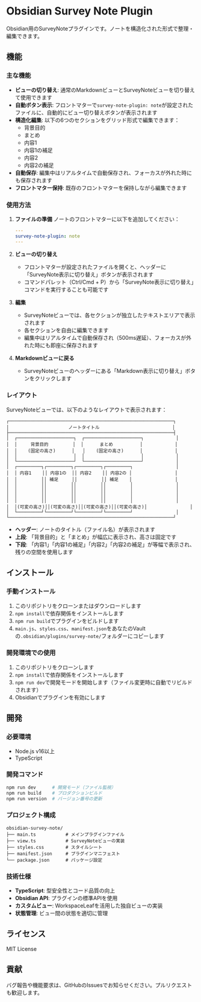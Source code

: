 # Obsidian Survey Note Plugin

Obsidian用のSurveyNoteプラグインです。ノートを構造化された形式で整理・編集できます。

## 機能

### 主な機能
- **ビューの切り替え**: 通常のMarkdownビューとSurveyNoteビューを切り替えて使用できます
- **自動ボタン表示**: フロントマターで`survey-note-plugin: note`が設定されたファイルに、自動的にビュー切り替えボタンが表示されます
- **構造化編集**: 以下の6つのセクションをグリッド形式で編集できます：
  - 背景目的
  - まとめ
  - 内容1
  - 内容1の補足
  - 内容2
  - 内容2の補足
- **自動保存**: 編集中はリアルタイムで自動保存され、フォーカスが外れた時にも保存されます
- **フロントマター保持**: 既存のフロントマターを保持しながら編集できます

### 使用方法

1. **ファイルの準備**
   ノートのフロントマターに以下を追加してください：
   ```yaml
   ---
   survey-note-plugin: note
   ---
   ```

2. **ビューの切り替え**
   - フロントマターが設定されたファイルを開くと、ヘッダーに「SurveyNote表示に切り替え」ボタンが表示されます
   - コマンドパレット（Ctrl/Cmd + P）から「SurveyNote表示に切り替え」コマンドを実行することも可能です

3. **編集**
   - SurveyNoteビューでは、各セクションが独立したテキストエリアで表示されます
   - 各セクションを自由に編集できます
   - 編集中はリアルタイムで自動保存され（500ms遅延）、フォーカスが外れた時にも即座に保存されます

4. **Markdownビューに戻る**
   - SurveyNoteビューのヘッダーにある「Markdown表示に切り替え」ボタンをクリックします

### レイアウト

SurveyNoteビューでは、以下のようなレイアウトで表示されます：

```
┌─────────────────────────────────────────────────────────────┐
│                      ノートタイトル                           │
├─────────────────────────────────────────────────────────────┤
│  ┌─────────────────────┐  ┌─────────────────────┐            │
│  │     背景目的         │  │      まとめ          │            │
│  │    (固定の高さ)      │   │    (固定の高さ)      │            │
│  │                     │  │                     │            │
│  └─────────────────────┘  └─────────────────────┘            │
│  ┌─────────┐┌─────────┐┌─────────┐┌─────────┐                │
│  │ 内容1    ││ 内容1の  ││ 内容2    ││ 内容2の │                │
│  │         ││ 補足     ││         ││ 補足    │                │
│  │         ││         ││         ││         │                │
│  │         ││         ││         ││         │                │
│  │         ││         ││         ││         │                │
│  │         ││         ││         ││         │                │
│  │(可変の高さ)││(可変の高さ)││(可変の高さ)││(可変の高さ)│                │
│  └─────────┘└─────────┘└─────────┘└─────────┘                │
└─────────────────────────────────────────────────────────────┘
```

- **ヘッダー**: ノートのタイトル（ファイル名）が表示されます
- **上段**: 「背景目的」と「まとめ」が幅広に表示され、高さは固定です
- **下段**: 「内容1」「内容1の補足」「内容2」「内容2の補足」が等幅で表示され、残りの空間を使用します

## インストール

### 手動インストール
1. このリポジトリをクローンまたはダウンロードします
2. `npm install`で依存関係をインストールします
3. `npm run build`でプラグインをビルドします
4. `main.js`、`styles.css`、`manifest.json`をあなたのVaultの`.obsidian/plugins/survey-note/`フォルダーにコピーします

### 開発環境での使用
1. このリポジトリをクローンします
2. `npm install`で依存関係をインストールします
3. `npm run dev`で開発モードを開始します（ファイル変更時に自動でリビルドされます）
4. Obsidianでプラグインを有効にします

## 開発

### 必要環境
- Node.js v16以上
- TypeScript

### 開発コマンド
```bash
npm run dev      # 開発モード（ファイル監視）
npm run build    # プロダクションビルド
npm run version  # バージョン番号の更新
```

### プロジェクト構成
```
obsidian-survey-note/
├── main.ts           # メインプラグインファイル
├── view.ts           # SurveyNoteビューの実装
├── styles.css        # スタイルシート
├── manifest.json     # プラグインマニフェスト
└── package.json      # パッケージ設定
```

### 技術仕様
- **TypeScript**: 型安全性とコード品質の向上
- **Obsidian API**: プラグインの標準APIを使用
- **カスタムビュー**: WorkspaceLeafを活用した独自ビューの実装
- **状態管理**: ビュー間の状態を適切に管理

## ライセンス

MIT License

## 貢献

バグ報告や機能要求は、GitHubのIssuesでお知らせください。プルリクエストも歓迎します。
